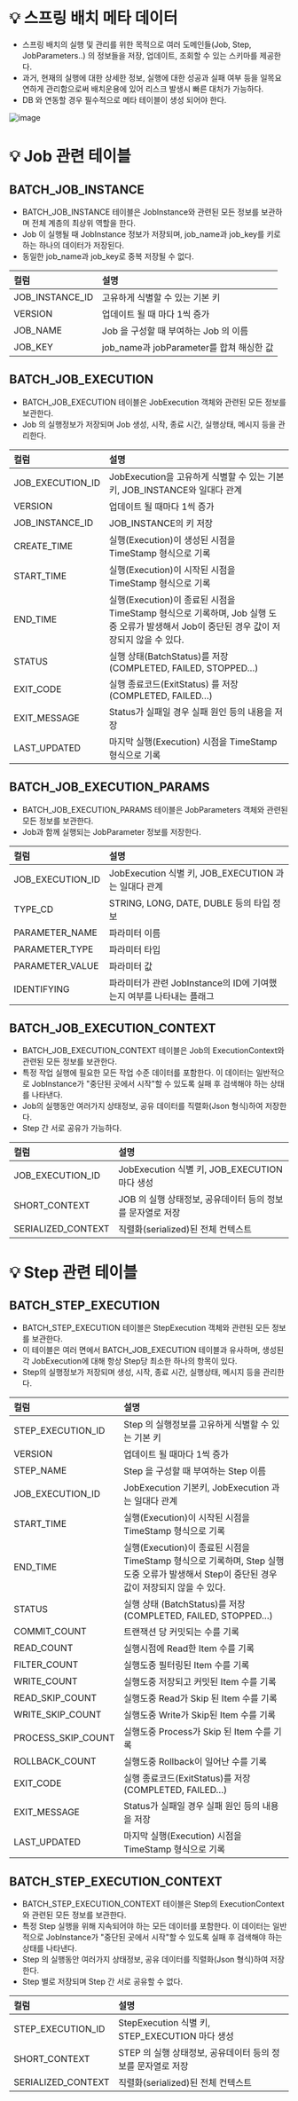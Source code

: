 # 💡 스프링 배치 메타 데이터

- 스프링 배치의 실행 및 관리를 위한 목적으로 여러 도메인들(Job, Step, JobParameters..) 의 정보들을 저장, 업데이트, 조회할 수 있는 스키마를 제공한다.
- 과거, 현재의 실행에 대한 상세한 정보, 실행에 대한 성공과 실패 여부 등을 일목요연하게 관리함으로써 배치운용에 있어 리스크 발생시 빠른 대처가 가능하다.
- DB 와 연동할 경우 필수적으로 메타 테이블이 생성 되어야 한다.

![image](https://github.com/user-attachments/assets/3a5ed771-c883-4b47-8faa-deb7c11b28ec)

# 💡 Job 관련 테이블

## BATCH_JOB_INSTANCE

- BATCH_JOB_INSTANCE 테이블은 JobInstance와 관련된 모든 정보를 보관하며 전체 계층의 최상위 역할을 한다.
- Job 이 실행될 때 JobInstance 정보가 저장되며, job_name과 job_key를 키로 하는 하나의 데이터가 저장된다.
- 동일한 job_name과 job_key로 중복 저장될 수 없다.

|컬럼|설명|
|:---|:---|
|JOB_INSTANCE_ID|고유하게 식별할 수 있는 기본 키|
|VERSION|업데이트 될 때 마다 1씩 증가|
|JOB_NAME|Job 을 구성할 때 부여하는 Job 의 이름|
|JOB_KEY|job_name과 jobParameter를 합쳐 해싱한 값|

## BATCH_JOB_EXECUTION

- BATCH_JOB_EXECUTION 테이블은 JobExecution 객체와 관련된 모든 정보를 보관한다.
- Job 의 실행정보가 저장되며 Job 생성, 시작, 종료 시간, 실행상태, 메시지 등을 관리한다.

|컬럼|설명|
|:---|:---|
|JOB_EXECUTION_ID|JobExecution을 고유하게 식별할 수 있는 기본 키, JOB_INSTANCE와 일대다 관계|
|VERSION|업데이트 될 때마다 1씩 증가|
|JOB_INSTANCE_ID|JOB_INSTANCE의 키 저장|
|CREATE_TIME|실행(Execution)이 생성된 시점을 TimeStamp 형식으로 기록|
|START_TIME|실행(Execution)이 시작된 시점을 TimeStamp 형식으로 기록|
|END_TIME|실행(Execution)이 종료된 시점을 TimeStamp 형식으로 기록하며, Job 실행 도중 오류가 발생해서 Job이 중단된 경우 값이 저장되지 않을 수 있다.|
|STATUS|실행 상태(BatchStatus)를 저장 (COMPLETED, FAILED, STOPPED…)|
|EXIT_CODE|실행 종료코드(ExitStatus) 를 저장 (COMPLETED, FAILED…)|
|EXIT_MESSAGE|Status가 실패일 경우 실패 원인 등의 내용을 저장|
|LAST_UPDATED|마지막 실행(Execution) 시점을 TimeStamp 형식으로 기록|

## BATCH_JOB_EXECUTION_PARAMS

- BATCH_JOB_EXECUTION_PARAMS 테이블은 JobParameters 객체와 관련된 모든 정보를 보관한다.
- Job과 함께 실행되는 JobParameter 정보를 저장한다.

|컬럼|설명|
|:---|:---|
|JOB_EXECUTION_ID|JobExecution 식별 키, JOB_EXECUTION 과는 일대다 관계|
|TYPE_CD|STRING, LONG, DATE, DUBLE 등의 타입 정보|
|PARAMETER_NAME|파라미터 이름|
|PARAMETER_TYPE|파라미터 타입|
|PARAMETER_VALUE|파라미터 값|
|IDENTIFYING|파라미터가 관련 JobInstance의 ID에 기여했는지 여부를 나타내는 플래그|

## BATCH_JOB_EXECUTION_CONTEXT

- BATCH_JOB_EXECUTION_CONTEXT 테이블은 Job의 ExecutionContext와 관련된 모든 정보를 보관한다.
- 특정 작업 실행에 필요한 모든 작업 수준 데이터를 포함한다. 이 데이터는 일반적으로 JobInstance가 "중단된 곳에서 시작"할 수 있도록 실패 후 검색해야 하는 상태를 나타낸다.
- Job의 실행동안 여러가지 상태정보, 공유 데이터를 직렬화(Json 형식)하여 저장한다.
- Step 간 서로 공유가 가능하다.

|컬럼|설명|
|:---|:---|
|JOB_EXECUTION_ID|JobExecution 식별 키, JOB_EXECUTION 마다 생성|
|SHORT_CONTEXT|JOB 의 실행 상태정보, 공유데이터 등의 정보를 문자열로 저장|
|SERIALIZED_CONTEXT|직렬화(serialized)된 전체 컨텍스트|

# 💡 Step 관련 테이블

## BATCH_STEP_EXECUTION

- BATCH_STEP_EXECUTION 테이블은 StepExecution 객체와 관련된 모든 정보를 보관한다.
- 이 테이블은 여러 면에서 BATCH_JOB_EXECUTION 테이블과 유사하며, 생성된 각 JobExecution에 대해 항상 Step당 최소한 하나의 항목이 있다.
- Step의 실행정보가 저장되며 생성, 시작, 종료 시간, 실행상태, 메시지 등을 관리한다.

|컬럼|설명|
|:---|:---|
|STEP_EXECUTION_ID|Step 의 실행정보를 고유하게 식별할 수 있는 기본 키|
|VERSION|업데이트 될 때마다 1씩 증가|
|STEP_NAME|Step 을 구성할 때 부여하는 Step 이름|
|JOB_EXECUTION_ID|JobExecution 기본키, JobExecution 과는 일대다 관계|
|START_TIME|실행(Execution)이 시작된 시점을 TimeStamp 형식으로 기록|
|END_TIME|실행(Execution)이 종료된 시점을 TimeStamp 형식으로 기록하며, Step 실행 도중 오류가 발생해서 Step이 중단된 경우 값이 저장되지 않을 수 있다.|
|STATUS|실행 상태 (BatchStatus)를 저장 (COMPLETED, FAILED, STOPPED…)|
|COMMIT_COUNT|트랜잭션 당 커밋되는 수를 기록|
|READ_COUNT|실행시점에 Read한 Item 수를 기록|
|FILTER_COUNT|실행도중 필터링된 Item 수를 기록|
|WRITE_COUNT|실행도중 저장되고 커밋된 Item 수를 기록|
|READ_SKIP_COUNT|실행도중 Read가 Skip 된 Item 수를 기록|
|WRITE_SKIP_COUNT|실행도중 Write가 Skip된 Item 수를 기록|
|PROCESS_SKIP_COUNT|실행도중 Process가 Skip 된 Item 수를 기록|
|ROLLBACK_COUNT|실행도중 Rollback이 일어난 수를 기록|
|EXIT_CODE|실행 종료코드(ExitStatus)를 저장 (COMPLETED, FAILED…)|
|EXIT_MESSAGE|Status가 실패일 경우 실패 원인 등의 내용을 저장|
|LAST_UPDATED|마지막 실행(Execution) 시점을 TimeStamp 형식으로 기록|

## BATCH_STEP_EXECUTION_CONTEXT

- BATCH_STEP_EXECUTION_CONTEXT 테이블은 Step의 ExecutionContext와 관련된 모든 정보를 보관한다.
- 특정 Step 실행을 위해 지속되어야 하는 모든 데이터를 포함한다. 이 데이터는 일반적으로 JobInstance가 "중단된 곳에서 시작"할 수 있도록 실패 후 검색해야 하는 상태를 나타낸다.
- Step 의 실행동안 여러가지 상태정보, 공유 데이터를 직렬화(Json 형식)하여 저장한다.
- Step 별로 저장되며 Step 간 서로 공유할 수 없다.

|컬럼|설명|
|:---|:---|
|STEP_EXECUTION_ID|StepExecution 식별 키, STEP_EXECUTION 마다 생성|
|SHORT_CONTEXT|STEP 의 실행 상태정보, 공유데이터 등의 정보를 문자열로 저장|
|SERIALIZED_CONTEXT|직렬화(serialized)된 전체 컨텍스트|
